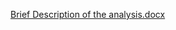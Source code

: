 [Brief Description of the analysis.docx](https://github.com/user-attachments/files/19041885/Brief.Description.of.the.analysis.docx)
